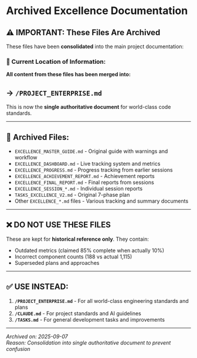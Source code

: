 # Archived Excellence Documentation

## ⚠️ IMPORTANT: These Files Are Archived

These files have been **consolidated** into the main project documentation:

### 📍 Current Location of Information:
**All content from these files has been merged into:**
## → `/PROJECT_ENTERPRISE.md`

This is now the **single authoritative document** for world-class code standards.

---

## 📁 Archived Files:

- `EXCELLENCE_MASTER_GUIDE.md` - Original guide with warnings and workflow
- `EXCELLENCE_DASHBOARD.md` - Live tracking system and metrics
- `EXCELLENCE_PROGRESS.md` - Progress tracking from earlier sessions
- `EXCELLENCE_ACHIEVEMENT_REPORT.md` - Achievement reports
- `EXCELLENCE_FINAL_REPORT.md` - Final reports from sessions
- `EXCELLENCE_SESSION_*.md` - Individual session reports
- `TASKS_EXCELLENCE_V2.md` - Original 7-phase plan
- Other `EXCELLENCE_*.md` files - Various tracking and summary documents

---

## ❌ DO NOT USE THESE FILES

These are kept for **historical reference only**. They contain:
- Outdated metrics (claimed 85% complete when actually 10%)
- Incorrect component counts (188 vs actual 1,115)
- Superseded plans and approaches

---

## ✅ USE INSTEAD:

1. **`/PROJECT_ENTERPRISE.md`** - For all world-class engineering standards and plans
2. **`/CLAUDE.md`** - For project standards and AI guidelines
3. **`/TASKS.md`** - For general development tasks and improvements

---

*Archived on: 2025-09-07*  
*Reason: Consolidation into single authoritative document to prevent confusion*
